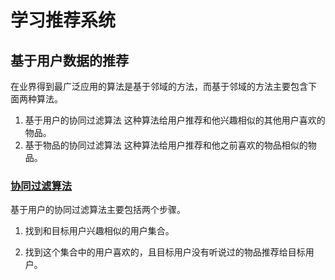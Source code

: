 # 学习推荐系统

## 基于用户数据的推荐

在业界得到最广泛应用的算法是基于邻域的方法，而基于邻域的方法主要包含下 面两种算法。
1. 基于用户的协同过滤算法 这种算法给用户推荐和他兴趣相似的其他用户喜欢的物品。
2.  基于物品的协同过滤算法 这种算法给用户推荐和他之前喜欢的物品相似的物品。 

### [协同过滤算法](Collaborative-Filtering.ipynb)
基于用户的协同过滤算法主要包括两个步骤。
1. 找到和目标用户兴趣相似的用户集合。

2. 找到这个集合中的用户喜欢的，且目标用户没有听说过的物品推荐给目标用户。